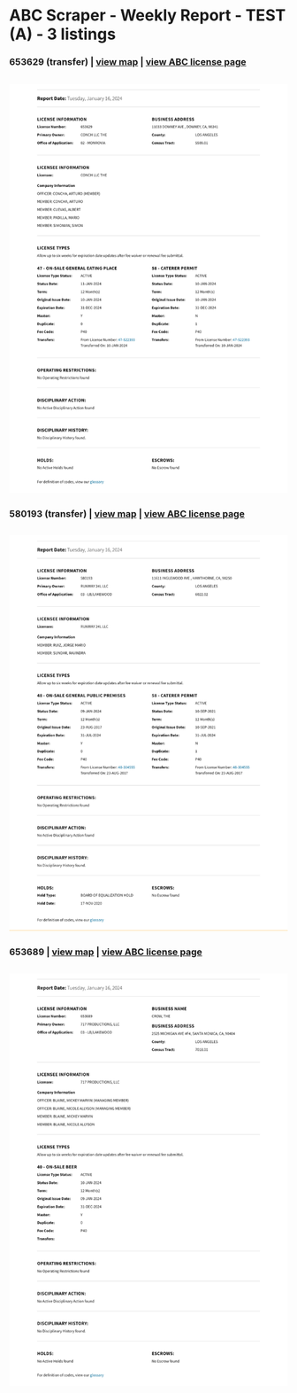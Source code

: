 # ABC Scraper - Weekly Report  - TEST (A) - 3 listings
 ### 653629 (transfer) | [view map](https://maps.google.com?q=11033%20DOWNEY%20AVE%2C%20DOWNEY) | [view ABC license page](https://www.abc.ca.gov/licensing/license-lookup/single-license/?RPTTYPE=12&LICENSE=653629)
![653629](https://raw.githubusercontent.com/playatgtb/abc-scraper/main/downloads/A/2024-01-11-screenshots/653629.png)
---
### 580193 (transfer) | [view map](https://maps.google.com?q=11611%20INGLEWOOD%20AVE%2C%20HAWTHORNE) | [view ABC license page](https://www.abc.ca.gov/licensing/license-lookup/single-license/?RPTTYPE=12&LICENSE=580193)
![580193](https://raw.githubusercontent.com/playatgtb/abc-scraper/main/downloads/A/2024-01-09-screenshots/580193.png)
---
### 653689  | [view map](https://maps.google.com?q=2525%20MICHIGAN%20AVE%2C%20%23F4%2C%20SANTA%20MONICA) | [view ABC license page](https://www.abc.ca.gov/licensing/license-lookup/single-license/?RPTTYPE=12&LICENSE=653689)
![653689](https://raw.githubusercontent.com/playatgtb/abc-scraper/main/downloads/A/2024-01-09-screenshots/653689.png)
---
